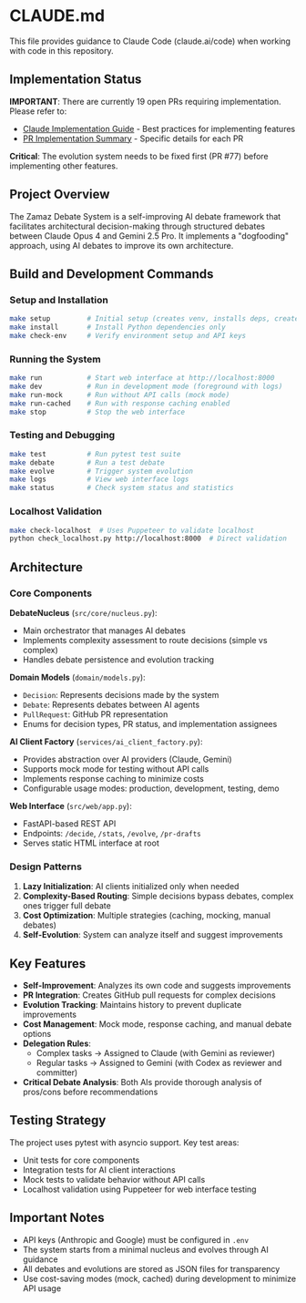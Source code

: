 # CLAUDE.md

This file provides guidance to Claude Code (claude.ai/code) when working with code in this repository.

## Implementation Status

**IMPORTANT**: There are currently 19 open PRs requiring implementation. Please refer to:
- [Claude Implementation Guide](docs/CLAUDE_IMPLEMENTATION_GUIDE.md) - Best practices for implementing features
- [PR Implementation Summary](docs/PR_IMPLEMENTATION_SUMMARY.md) - Specific details for each PR

**Critical**: The evolution system needs to be fixed first (PR #77) before implementing other features.

## Project Overview

The Zamaz Debate System is a self-improving AI debate framework that facilitates architectural decision-making through structured debates between Claude Opus 4 and Gemini 2.5 Pro. It implements a "dogfooding" approach, using AI debates to improve its own architecture.

## Build and Development Commands

### Setup and Installation
```bash
make setup         # Initial setup (creates venv, installs deps, creates directories)
make install       # Install Python dependencies only
make check-env     # Verify environment setup and API keys
```

### Running the System
```bash
make run           # Start web interface at http://localhost:8000
make dev           # Run in development mode (foreground with logs)
make run-mock      # Run without API calls (mock mode)
make run-cached    # Run with response caching enabled
make stop          # Stop the web interface
```

### Testing and Debugging
```bash
make test          # Run pytest test suite
make debate        # Run a test debate
make evolve        # Trigger system evolution
make logs          # View web interface logs
make status        # Check system status and statistics
```

### Localhost Validation
```bash
make check-localhost  # Uses Puppeteer to validate localhost
python check_localhost.py http://localhost:8000  # Direct validation
```

## Architecture

### Core Components

**DebateNucleus** (`src/core/nucleus.py`):
- Main orchestrator that manages AI debates
- Implements complexity assessment to route decisions (simple vs complex)
- Handles debate persistence and evolution tracking

**Domain Models** (`domain/models.py`):
- `Decision`: Represents decisions made by the system
- `Debate`: Represents debates between AI agents
- `PullRequest`: GitHub PR representation
- Enums for decision types, PR status, and implementation assignees

**AI Client Factory** (`services/ai_client_factory.py`):
- Provides abstraction over AI providers (Claude, Gemini)
- Supports mock mode for testing without API calls
- Implements response caching to minimize costs
- Configurable usage modes: production, development, testing, demo

**Web Interface** (`src/web/app.py`):
- FastAPI-based REST API
- Endpoints: `/decide`, `/stats`, `/evolve`, `/pr-drafts`
- Serves static HTML interface at root

### Design Patterns

1. **Lazy Initialization**: AI clients initialized only when needed
2. **Complexity-Based Routing**: Simple decisions bypass debates, complex ones trigger full debate
3. **Cost Optimization**: Multiple strategies (caching, mocking, manual debates)
4. **Self-Evolution**: System can analyze itself and suggest improvements

## Key Features

- **Self-Improvement**: Analyzes its own code and suggests improvements
- **PR Integration**: Creates GitHub pull requests for complex decisions
- **Evolution Tracking**: Maintains history to prevent duplicate improvements
- **Cost Management**: Mock mode, response caching, and manual debate options
- **Delegation Rules**:
  - Complex tasks → Assigned to Claude (with Gemini as reviewer)
  - Regular tasks → Assigned to Gemini (with Codex as reviewer and committer)
- **Critical Debate Analysis**: Both AIs provide thorough analysis of pros/cons before recommendations

## Testing Strategy

The project uses pytest with asyncio support. Key test areas:
- Unit tests for core components
- Integration tests for AI client interactions
- Mock tests to validate behavior without API calls
- Localhost validation using Puppeteer for web interface testing

## Important Notes

- API keys (Anthropic and Google) must be configured in `.env`
- The system starts from a minimal nucleus and evolves through AI guidance
- All debates and evolutions are stored as JSON files for transparency
- Use cost-saving modes (mock, cached) during development to minimize API usage